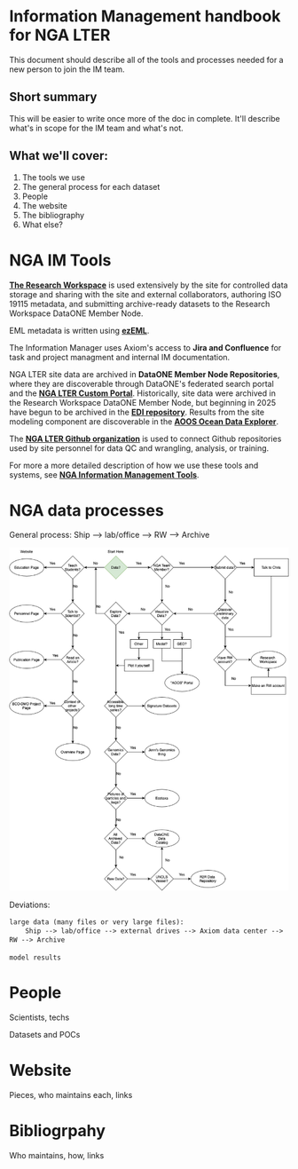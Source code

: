 # Information Management handbook for NGA LTER

This document should describe all of the tools and processes needed for a new person to join the IM team. 

## Short summary

This will be easier to write once more of the doc in complete. It'll describe what's in scope for the IM team and what's not. 

## What we'll cover:
1. The tools we use
2. The general process for each dataset
3. People
4. The website
5. The bibliography
6. What else?

# NGA IM Tools

**[The Research Workspace](www.researchworkspace.com)** is used extensively by the site for controlled data storage and sharing with the site and external collaborators, authoring ISO 19115 metadata, and submitting archive-ready datasets to the Research Workspace DataONE Member Node. 

EML metadata is written using **[ezEML](https://ezeml.edirepository.org/)**.

The Information Manager uses Axiom's access to **Jira and Confluence** for task and project managment and internal IM documentation.

NGA LTER site data are archived in **DataONE Member Node Repositories**, where they are discoverable through DataONE's federated search portal and the **[NGA LTER Custom Portal](https://search.dataone.org/portals/NGALTER)**. Historically, site data were archived in the Research Workspace DataONE Member Node, but beginning in 2025 have begun to be archived in the **[EDI repository](https://portal.edirepository.org/nis/advancedSearch.jsp)**. Results from the site modeling component are discoverable in the **[AOOS Ocean Data Explorer](https://portal.aoos.org/)**.

The **[NGA LTER Github organization](https://github.com/nga-lter)** is used to connect Github repositories used by site personnel for data QC and wrangling, analysis, or training.

For more a more detailed description of how we use these tools and systems, see **[NGA Information Management Tools](resources/im-tools.md)**. 

# NGA data processes
General process:
Ship --> lab/office --> RW --> Archive

![Flowchart illustrating the general workflow for NGA LTER data management. The diagram shows sequential steps: Ship to lab or office, then to Research Workspace, and finally to Archive. Arrows connect each step, indicating the flow of data. The environment is a clean, structured diagram with labeled boxes and directional arrows. The tone is neutral and informative. Text in the image: Ship, lab or office, RW, Archive.](./Figures/NGA_Interaction_Flowchart.drawio.png)





Deviations:

    large data (many files or very large files): 
        Ship --> lab/office --> external drives --> Axiom data center --> RW --> Archive
    
    model results
# People
Scientists, techs

Datasets and POCs
# Website
Pieces, who maintains each, links

# Bibliogrpahy
Who maintains, how, links